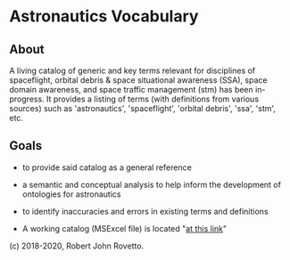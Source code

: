 # Astronautics Vocabulary

## About
A living catalog of generic and key terms relevant for disciplines of spaceflight, orbital debris & space situational awareness (SSA), space domain awareness, and space traffic management (stm) has been in-progress.
It provides a listing of terms (with definitions from various sources) such as 'astronautics', 'spaceflight', 'orbital debris', 'ssa', 'stm', etc.

## Goals
- to provide said catalog as a general reference
- a semantic and conceptual analysis to help inform the development of ontologies for astronautics
- to identify inaccuracies and errors in existing terms and definitions

- A working catalog (MSExcel file) is located "[at this link](https://drive.google.com/file/d/1VxThyvuY_VzVl_VNan9cqTsdI6NrYWgX/view?usp=sharing)"

(c) 2018-2020, Robert John Rovetto.

